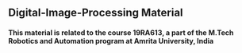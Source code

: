 ## Digital-Image-Processing Material
#### This material is related to the course 19RA613, a part of the M.Tech Robotics and Automation program at Amrita University, India
